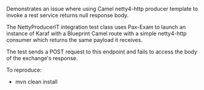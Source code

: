 Demonstrates an issue where using Camel netty4-http producer template to invoke a rest service returns null response body.

The NettyProducerIT integration test class uses Pax-Exam to launch an instance of Karaf with a Blueprint Camel route with a simple netty4-http consumer which returns the same payload it receives. 

The test sends a POST request to this endpoint and fails to access the body of the exchange's response. 

To reproduce:

*   mvn clean install 
 
